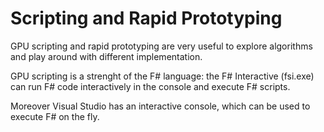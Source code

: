 # Scripting and Rapid Prototyping

GPU scripting and rapid prototyping are very useful to explore algorithms and play around with different implementation.

GPU scripting is a strenght of the F# language: the F# Interactive (fsi.exe) can run F# code interactively in the console 
and execute F# scripts. 

Moreover Visual Studio has an interactive console, which can be used to execute F# on the fly. 